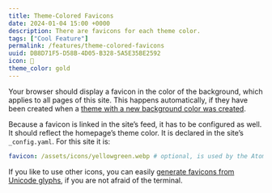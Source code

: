 ```yaml
---
title: Theme-Colored Favicons
date: 2024-01-04 15:00 +0000
description: There are favicons for each theme color.
tags: ["Cool Feature"]
permalink: /features/theme-colored-favicons
uuid: DB8D71F5-D58B-4D05-B328-5A5E35BE2592
icon: 🌟
theme_color: gold
---
```

Your browser should display a favicon in the color of the background, which applies to all pages of this site. This happens automatically, if they have been created when a [theme with a new background color was created](/manuals/choosing-and-applying-colors).

Because a favicon is linked in the site’s feed, it has to be configured as well. It should reflect the homepage’s theme color. It is declared in the site’s `_config.yaml`. For this site it is:

```yaml
favicon: /assets/icons/yellowgreen.webp # optional, is used by the Atom feed
```

If you like to use other icons, you can easily [generate favicons from Unicode glyphs](https://michaelnordmeyer.com/generating-favicons-from-unicode-glyphs), if you are not afraid of the terminal.
